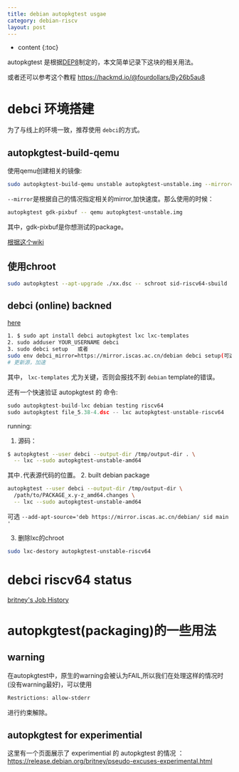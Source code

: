 ```yaml
---
title: debian autopkgtest usgae
category: debian-riscv
layout: post
---
```

* content
{:toc}

autopkgtest 是根据[DEP8](https://salsa.debian.org/ci-team/autopkgtest/raw/master/doc/README.package-tests.rst)制定的，本文简单记录下这块的相关用法。

或者还可以参考这个教程  https://hackmd.io/@fourdollars/By26b5au8

# debci 环境搭建
为了与线上的环境一致，推荐使用 `debci`的方式。
## autopkgtest-build-qemu
使用qemu创建相关的镜像:
```bash
sudo autopkgtest-build-qemu unstable autopkgtest-unstable.img --mirror=https://mirror.iscas.ac.cn/debian/
```
`--mirror`是根据自己的情况指定相关的mirror,加快速度。那么使用的时候：
```bash
autopkgtest gdk-pixbuf -- qemu autopkgtest-unstable.img
```
其中，gdk-pixbuf是你想测试的package。

[根据这个wiki](https://wiki.debian.org/ContinuousIntegration/autopkgtest)

## 使用chroot
```bash
sudo autopkgtest --apt-upgrade ./xx.dsc -- schroot sid-riscv64-sbuild
```

## debci (online) backned
[here](https://ci.debian.net/doc/file.MAINTAINERS.html#label-How+can+I+reproduce+the+test+run+locally-3F)

```bash
1. $ sudo apt install debci autopkgtest lxc lxc-templates
2. sudo adduser YOUR_USERNAME debci
3. sudo debci setup   或者
sudo env debci_mirror=https://mirror.iscas.ac.cn/debian debci setup(可选)
# 更新源，加速

```

其中， `lxc-templates` 尤为关键，否则会报找不到 `debian` template的错误。

还有一个快速验证 autopkgtest 的 命令:

```python
sudo autopkgtest-build-lxc debian testing riscv64
sudo autopkgtest file_5.38-4.dsc -- lxc autopkgtest-unstable-riscv64
```
running:

1. 源码：

```bash
$ autopkgtest --user debci --output-dir /tmp/output-dir . \
  -- lxc --sudo autopkgtest-unstable-amd64
```

其中`.`代表源代码的位置。
2. built debian package

```bash
autopkgtest --user debci --output-dir /tmp/output-dir \
  /path/to/PACKAGE_x.y-z_amd64.changes \
  -- lxc --sudo autopkgtest-unstable-amd64
```

可选 `--add-apt-source='deb https://mirror.iscas.ac.cn/debian/ sid main '`

3. 删除lxc的chroot

```bash
sudo lxc-destory autopkgtest-unstable-riscv64
```
# debci riscv64 status

[britney's Job History ](https://ci.debian.net/user/britney/jobs?package=&trigger=&suite%5B%5D=unstable&arch%5B%5D=riscv64)

# autopkgtest(packaging)的一些用法

## warning
在autopkgtest中，原生的warning会被认为FAIL,所以我们在处理这样的情况时(没有warning最好)，可以使用
```bash
Restrictions: allow-stderr
```
进行约束解除。

## autopkgtest for experimential 
这里有一个页面展示了 experimential 的 autopkgtest 的情况 ：
https://release.debian.org/britney/pseudo-excuses-experimental.html
